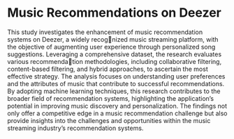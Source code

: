 # Music Recommendations on Deezer
This study investigates the enhancement of music recommendation systems on Deezer, a widely recognized music streaming platform, with the objective of augmenting user experience through personalized
song suggestions. Leveraging a comprehensive dataset, the research evaluates various recommendation methodologies, including collaborative filtering, content-based filtering, and hybrid approaches,
to ascertain the most effective strategy. The analysis focuses on understanding user preferences and the attributes of music that contribute to successful recommendations. By adopting machine learning
techniques, this research contributes to the broader field of recommendation systems, highlighting the application’s potential in improving music discovery and personalization. The findings not only offer a
competitive edge in a music recommendation challenge but also provide insights into the challenges and opportunities within the music streaming industry’s recommendation systems.
